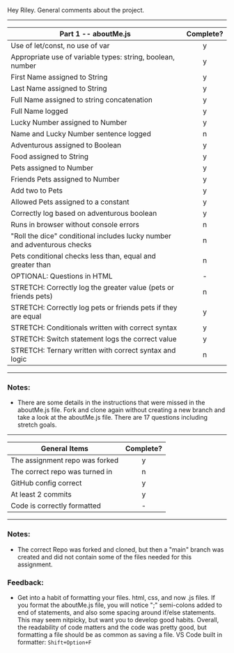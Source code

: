 Hey Riley. General comments about the project.

---

| Part 1 -- aboutMe.js                                                     | Complete? |
| ------------------------------------------------------------------------ | :-------: |
| Use of let/const, no use of var                                          |     y     |
| Appropriate use of variable types: string, boolean, number               |     y     |
| First Name assigned to String                                            |     y     |
| Last Name assigned to String                                             |     y     |
| Full Name assigned to string concatenation                               |     y     |
| Full Name logged                                                         |     y     |
| Lucky Number assigned to Number                                          |     y     |
| Name and Lucky Number sentence logged                                    |     n     |
| Adventurous assigned to Boolean                                          |     y     |
| Food assigned to String                                                  |     y     |
| Pets assigned to Number                                                  |     y     |
| Friends Pets assigned to Number                                          |     y     |
| Add two to Pets                                                          |     y     |
| Allowed Pets assigned to a constant                                      |     y     |
| Correctly log based on adventurous boolean                               |     y     |
| Runs in browser without console errors                                   |     n     |
| "Roll the dice" conditional includes lucky number and adventurous checks |     n     |
| Pets conditional checks less than, equal and greater than                |     n     |
| OPTIONAL: Questions in HTML                                              |     -     |
| STRETCH: Correctly log the greater value (pets or friends pets)          |     n     |
| STRETCH: Correctly log pets or friends pets if they are equal            |     y     |
| STRETCH: Conditionals written with correct syntax                        |     y     |
| STRETCH: Switch statement logs the correct value                         |     y     |
| STRETCH: Ternary written with correct syntax and logic                   |     n     |

---

### Notes:

- There are some details in the instructions that were missed in the aboutMe.js file. Fork and clone again without creating a new branch and take a look at the aboutMe.js file. There are 17 questions including stretch goals.

---

| General Items                  | Complete? |
| ------------------------------ | :-------: |
| The assignment repo was forked |     y     |
| The correct repo was turned in |     n     |
| GitHub config correct          |     y     |
| At least 2 commits             |     y     |
| Code is correctly formatted    |     -     |

---

### Notes:

- The correct Repo was forked and cloned, but then a "main" branch was created and did not contain some of the files needed for this assignment.

### Feedback:

- Get into a habit of formatting your files. html, css, and now .js files. If you format the aboutMe.js file, you will notice ";" semi-colons added to end of statements, and also some spacing around if/else statements. This may seem nitpicky, but want you to develop good habits. Overall, the readability of code matters and the code was pretty good, but formatting a file should be as common as saving a file. VS Code built in formatter: `Shift+Option+F`
